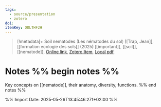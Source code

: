 ```yaml
---
tags:
  - source/presentation
  - zotero
doi: 
itemKey: Q8LTHF2H
---
```

>[!metadata]+
> Soil nematodes (Les nématodes du sol)
> [[Trap, Jean]], 
> [[formation ecologie des sols]] (2025)
> [[important]], [[soil]], [[nematode]], 
> [Online link](), [Zotero Item](zotero://select/library/items/Q8LTHF2H), [Local pdf](file://C:/Users/aburg/Documents/references/zotero/storage/RPN2GL59/_04_Nematodes_JTrap_FormationEcologieDuSol_2024.pdf), 

# Notes %% begin notes %%
Key concepts on [[nematode]], their anatomy, diversity, functions.
%% end notes %%




%% Import Date: 2025-05-26T13:45:46.271+02:00 %%
